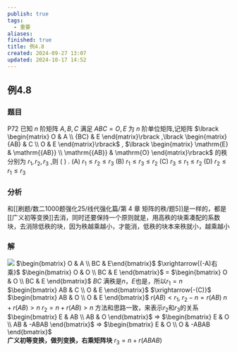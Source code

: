 ```yaml
---
publish: true
tags:
  - 重要
aliases: 
finished: true
title: 例4.8
created: 2024-09-27 13:07
updated: 2024-10-17 14:52
---
```

## 例4.8
### 题目
P72 已知 $n$ 阶矩阵 $A, B, C$ 满足 ${ABC} = O, E$ 为 $n$ 阶单位矩阵,记矩阵 $\lbrack \begin{matrix} O & A \\ {BC} & E \end{matrix}\rbrack ,\lbrack \begin{matrix} {AB} & C \\ O & E \end{matrix}\rbrack$ ,
$\lbrack \begin{matrix} \mathrm{E} & \mathrm{{AB}} \\ \mathrm{{AB}} & \mathrm{O} \end{matrix}\rbrack$ 的秩分别为 ${r}_{1},{r}_{2},{r}_{3}$ ,则 ( ) .
(A) ${r}_{1} \leq {r}_{2} \leq {r}_{3}$ 
(B) ${r}_{1} \leq {r}_{3} \leq {r}_{2}$ 
(C) ${r}_{3} \leq {r}_{1} \leq {r}_{2}$ 
(D) ${r}_{2} \leq {r}_{1} \leq {r}_{3}$
### 分析
和[[刷题/数二1000题强化25/线代强化篇/第 4 章 矩阵的秩/题5]]是一样的，都是[[广义初等变换]]去消，同时还要保持一个原则就是，用高秩的块乘凑配的系数块，去消除低秩的块，因为秩越乘越小，才能消，低秩的块本来秩就小，越乘越小
### 解
![](https://img.hwenyi.live/202410180051282.webp)
$\begin{bmatrix} O & A \\ BC & E\end{bmatrix}$ $\xrightarrow{(-A)右乘}$  $\begin{bmatrix} O & O \\ BC & E \end{bmatrix}$ = $\begin{bmatrix} O & O \\ BC & E \end{bmatrix}$  $BC$ 满秩是$n$，$E$也是，所以$r_1 = n$
$\begin{bmatrix} AB & C \\ O & E \end{bmatrix}$  $\xrightarrow{-(C)}$  $\begin{bmatrix} AB & O \\ O & E \end{bmatrix}$ 
$r(AB) < r_1$, $r_2 - n = r(AB)$
$n + r(AB) > n$
$r_2 = n + r(AB) > n$
方法和思路一致，来表示$r_2$和$r_3$的关系
$\begin{bmatrix} E & AB \\ AB & O \end{bmatrix}$  $\Rightarrow$ $\begin{bmatrix} E & O \\ AB & -ABAB \end{bmatrix}$ $\Rightarrow$  $\begin{bmatrix} E & O \\ O & -ABAB \end{bmatrix}$  
**广义初等变换，做列变换，右乘矩阵块**
$r_3 = n + r(ABAB)$
